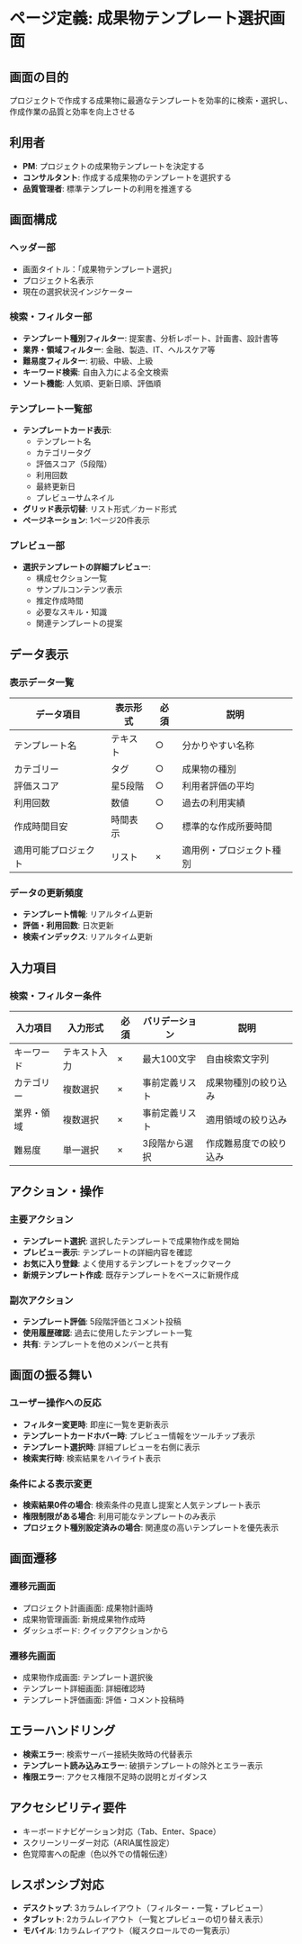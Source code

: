 # ページ定義: 成果物テンプレート選択画面

## 画面の目的
プロジェクトで作成する成果物に最適なテンプレートを効率的に検索・選択し、作成作業の品質と効率を向上させる

## 利用者
- **PM**: プロジェクトの成果物テンプレートを決定する
- **コンサルタント**: 作成する成果物のテンプレートを選択する
- **品質管理者**: 標準テンプレートの利用を推進する

## 画面構成

### ヘッダー部
- 画面タイトル：「成果物テンプレート選択」
- プロジェクト名表示
- 現在の選択状況インジケーター

### 検索・フィルター部
- **テンプレート種別フィルター**: 提案書、分析レポート、計画書、設計書等
- **業界・領域フィルター**: 金融、製造、IT、ヘルスケア等
- **難易度フィルター**: 初級、中級、上級
- **キーワード検索**: 自由入力による全文検索
- **ソート機能**: 人気順、更新日順、評価順

### テンプレート一覧部
- **テンプレートカード表示**:
  - テンプレート名
  - カテゴリータグ
  - 評価スコア（5段階）
  - 利用回数
  - 最終更新日
  - プレビューサムネイル
- **グリッド表示切替**: リスト形式／カード形式
- **ページネーション**: 1ページ20件表示

### プレビュー部
- **選択テンプレートの詳細プレビュー**:
  - 構成セクション一覧
  - サンプルコンテンツ表示
  - 推定作成時間
  - 必要なスキル・知識
  - 関連テンプレートの提案

## データ表示

### 表示データ一覧
| データ項目 | 表示形式 | 必須 | 説明 |
|-----------|---------|------|------|
| テンプレート名 | テキスト | ○ | 分かりやすい名称 |
| カテゴリー | タグ | ○ | 成果物の種別 |
| 評価スコア | 星5段階 | ○ | 利用者評価の平均 |
| 利用回数 | 数値 | ○ | 過去の利用実績 |
| 作成時間目安 | 時間表示 | ○ | 標準的な作成所要時間 |
| 適用可能プロジェクト | リスト | × | 適用例・プロジェクト種別 |

### データの更新頻度
- **テンプレート情報**: リアルタイム更新
- **評価・利用回数**: 日次更新
- **検索インデックス**: リアルタイム更新

## 入力項目

### 検索・フィルター条件
| 入力項目 | 入力形式 | 必須 | バリデーション | 説明 |
|---------|---------|------|---------------|------|
| キーワード | テキスト入力 | × | 最大100文字 | 自由検索文字列 |
| カテゴリー | 複数選択 | × | 事前定義リスト | 成果物種別の絞り込み |
| 業界・領域 | 複数選択 | × | 事前定義リスト | 適用領域の絞り込み |
| 難易度 | 単一選択 | × | 3段階から選択 | 作成難易度での絞り込み |

## アクション・操作

### 主要アクション
- **テンプレート選択**: 選択したテンプレートで成果物作成を開始
- **プレビュー表示**: テンプレートの詳細内容を確認
- **お気に入り登録**: よく使用するテンプレートをブックマーク
- **新規テンプレート作成**: 既存テンプレートをベースに新規作成

### 副次アクション
- **テンプレート評価**: 5段階評価とコメント投稿
- **使用履歴確認**: 過去に使用したテンプレート一覧
- **共有**: テンプレートを他のメンバーと共有

## 画面の振る舞い

### ユーザー操作への反応
- **フィルター変更時**: 即座に一覧を更新表示
- **テンプレートカードホバー時**: プレビュー情報をツールチップ表示
- **テンプレート選択時**: 詳細プレビューを右側に表示
- **検索実行時**: 検索結果をハイライト表示

### 条件による表示変更
- **検索結果0件の場合**: 検索条件の見直し提案と人気テンプレート表示
- **権限制限がある場合**: 利用可能なテンプレートのみ表示
- **プロジェクト種別設定済みの場合**: 関連度の高いテンプレートを優先表示

## 画面遷移

### 遷移元画面
- プロジェクト計画画面: 成果物計画時
- 成果物管理画面: 新規成果物作成時
- ダッシュボード: クイックアクションから

### 遷移先画面
- 成果物作成画面: テンプレート選択後
- テンプレート詳細画面: 詳細確認時
- テンプレート評価画面: 評価・コメント投稿時

## エラーハンドリング
- **検索エラー**: 検索サーバー接続失敗時の代替表示
- **テンプレート読み込みエラー**: 破損テンプレートの除外とエラー表示
- **権限エラー**: アクセス権限不足時の説明とガイダンス

## アクセシビリティ要件
- キーボードナビゲーション対応（Tab、Enter、Space）
- スクリーンリーダー対応（ARIA属性設定）
- 色覚障害への配慮（色以外での情報伝達）

## レスポンシブ対応
- **デスクトップ**: 3カラムレイアウト（フィルター・一覧・プレビュー）
- **タブレット**: 2カラムレイアウト（一覧とプレビューの切り替え表示）
- **モバイル**: 1カラムレイアウト（縦スクロールでの一覧表示）